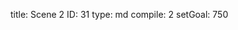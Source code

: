 title:          Scene 2
ID:             31
type:           md
compile:        2
setGoal:        750


